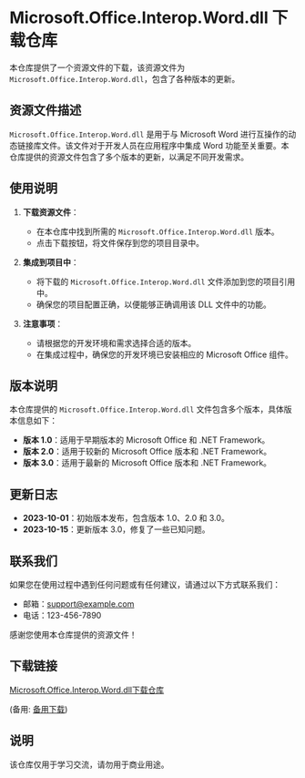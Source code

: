 # Microsoft.Office.Interop.Word.dll 下载仓库

本仓库提供了一个资源文件的下载，该资源文件为 `Microsoft.Office.Interop.Word.dll`，包含了各种版本的更新。

## 资源文件描述

`Microsoft.Office.Interop.Word.dll` 是用于与 Microsoft Word 进行互操作的动态链接库文件。该文件对于开发人员在应用程序中集成 Word 功能至关重要。本仓库提供的资源文件包含了多个版本的更新，以满足不同开发需求。

## 使用说明

1. **下载资源文件**：
   - 在本仓库中找到所需的 `Microsoft.Office.Interop.Word.dll` 版本。
   - 点击下载按钮，将文件保存到您的项目目录中。

2. **集成到项目中**：
   - 将下载的 `Microsoft.Office.Interop.Word.dll` 文件添加到您的项目引用中。
   - 确保您的项目配置正确，以便能够正确调用该 DLL 文件中的功能。

3. **注意事项**：
   - 请根据您的开发环境和需求选择合适的版本。
   - 在集成过程中，确保您的开发环境已安装相应的 Microsoft Office 组件。

## 版本说明

本仓库提供的 `Microsoft.Office.Interop.Word.dll` 文件包含多个版本，具体版本信息如下：

- **版本 1.0**：适用于早期版本的 Microsoft Office 和 .NET Framework。
- **版本 2.0**：适用于较新的 Microsoft Office 版本和 .NET Framework。
- **版本 3.0**：适用于最新的 Microsoft Office 版本和 .NET Framework。

## 更新日志

- **2023-10-01**：初始版本发布，包含版本 1.0、2.0 和 3.0。
- **2023-10-15**：更新版本 3.0，修复了一些已知问题。

## 联系我们

如果您在使用过程中遇到任何问题或有任何建议，请通过以下方式联系我们：

- 邮箱：support@example.com
- 电话：123-456-7890

感谢您使用本仓库提供的资源文件！

## 下载链接
[Microsoft.Office.Interop.Word.dll下载仓库](https://pan.quark.cn/s/69ec5bc571ee) 

(备用: [备用下载](https://pan.baidu.com/s/1xnyYu8FXO02HWrQX0MiJjw?pwd=tc91))

## 说明

该仓库仅用于学习交流，请勿用于商业用途。
